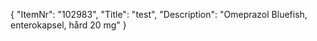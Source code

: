 {
  "ItemNr": "102983",
  "Title": "test",
  "Description": "Omeprazol Bluefish, enterokapsel, hård 20 mg"
}